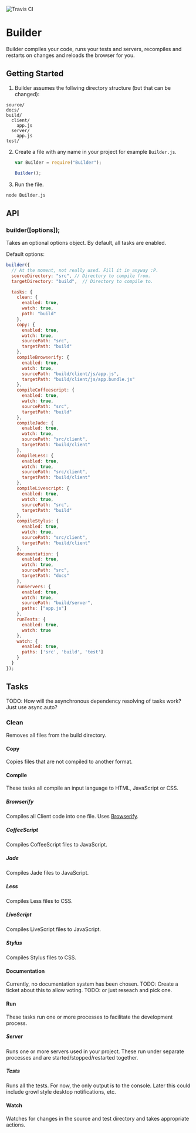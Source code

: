 ![Travis CI](https://travis-ci.org/Industrial/Builder.svg)

# Builder
Builder compiles your code, runs your tests and servers, recompiles and
restarts on changes and reloads the browser for you.

## Getting Started
1. Builder assumes the follwing directory structure (but that can be changed):
  ```
  source/
  docs/
  build/
    client/
      app.js
    server/
      app.js
  test/
  ```

2. Create a file with any name in your project for example `Builder.js`.
   ```javascript
   var Builder = require("Builder");

   Builder();
   ```
3. Run the file.
  ```bash
  node Builder.js

  ```

## API
### builder([options]);
Takes an optional options object. By default, all tasks are enabled.

Default options:
```javascript
builder({
  // At the moment, not really used. Fill it in anyway :P.
  sourceDirectory: "src", // Directory to compile from.
  targetDirectory: "build",  // Directory to compile to.

  tasks: {
    clean: {
      enabled: true,
      watch: true,
      path: "build"
    },
    copy: {
      enabled: true,
      watch: true,
      sourcePath: "src",
      targetPath: "build"
    },
    compileBrowserify: {
      enabled: true,
      watch: true,
      sourcePath: "build/client/js/app.js",
      targetPath: "build/client/js/app.bundle.js"
    },
    compileCoffeescript: {
      enabled: true,
      watch: true,
      sourcePath: "src",
      targetPath: "build"
    },
    compileJade: {
      enabled: true,
      watch: true,
      sourcePath: "src/client",
      targetPath: "build/client"
    },
    compileLess: {
      enabled: true,
      watch: true,
      sourcePath: "src/client",
      targetPath: "build/client"
    },
    compileLivescript: {
      enabled: true,
      watch: true,
      sourcePath: "src",
      targetPath: "build"
    },
    compileStylus: {
      enabled: true,
      watch: true,
      sourcePath: "src/client",
      targetPath: "build/client"
    },
    documentation: {
      enabled: true,
      watch: true,
      sourcePath: "src",
      targetPath: "docs"
    },
    runServers: {
      enabled: true,
      watch: true,
      sourcePath: "build/server",
      paths: ["app.js"]
    },
    runTests: {
      enabled: true,
      watch: true
    },
    watch: {
      enabled: true,
      paths: ['src', 'build', 'test']
    }
  }
});
```

## Tasks
TODO: How will the asynchronous dependency resolving of tasks work? Just use
async.auto?

### Clean
Removes all files from the build directory.

#### Copy
Copies files that are not compiled to another format.

#### Compile
These tasks all compile an input language to HTML, JavaScript or CSS.

##### Browserify
Compiles all Client code into one file. Uses
[Browserify](https://github.com/substack/node-browserify).

##### CoffeeScript
Compiles CoffeeScript files to JavaScript.

##### Jade
Compiles Jade files to JavaScript.

##### Less
Compiles Less files to CSS.

##### LiveScript
Compiles LiveScript files to JavaScript.

##### Stylus
Compiles Stylus files to CSS.

#### Documentation
Currently, no documentation system has been chosen.
TODO: Create a ticket about this to allow voting.
TODO: or just reseach and pick one.

#### Run
These tasks run one or more processes to facilitate the development process.

##### Server
Runs one or more servers used in your project. These run under separate
processes and are started/stopped/restarted together.

##### Tests
Runs all the tests. For now, the only output is to the console. Later this
could include growl style desktop notifications, etc.

#### Watch
Watches for changes in the source and test directory and takes appropriate
actions.
